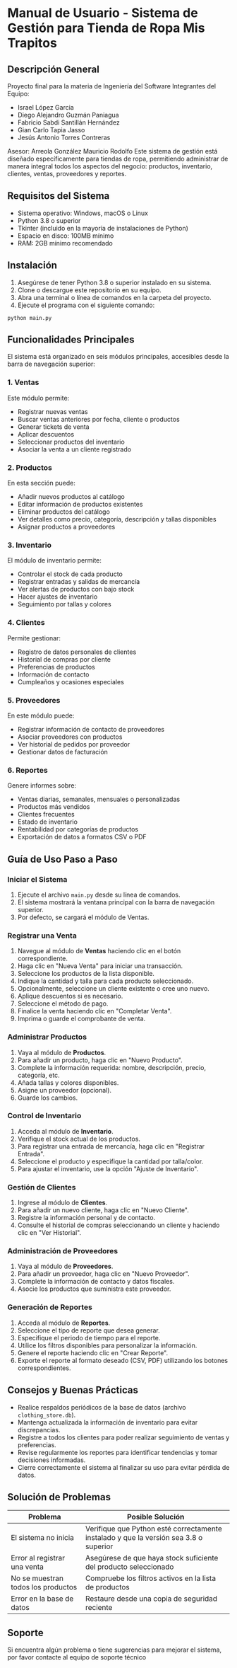 # Manual de Usuario - Sistema de Gestión para Tienda de Ropa Mis Trapitos

## Descripción General
Proyecto final para la materia de Ingeniería del Software
Integrantes del Equipo:
- Israel López Garcia
- Diego Alejandro Guzmán Paniagua
- Fabricio Sabdi Santillán Hernández
- Gian Carlo Tapia Jasso
- Jesús Antonio Torres Contreras

Asesor: Arreola González Mauricio Rodolfo
Este sistema de gestión está diseñado específicamente para tiendas de ropa, permitiendo administrar de manera integral todos los aspectos del negocio: productos, inventario, clientes, ventas, proveedores y reportes.

## Requisitos del Sistema

- Sistema operativo: Windows, macOS o Linux
- Python 3.8 o superior
- Tkinter (incluido en la mayoría de instalaciones de Python)
- Espacio en disco: 100MB mínimo
- RAM: 2GB mínimo recomendado

## Instalación

1. Asegúrese de tener Python 3.8 o superior instalado en su sistema.
2. Clone o descargue este repositorio en su equipo.
3. Abra una terminal o línea de comandos en la carpeta del proyecto.
4. Ejecute el programa con el siguiente comando:

```
python main.py
```

## Funcionalidades Principales

El sistema está organizado en seis módulos principales, accesibles desde la barra de navegación superior:

### 1. Ventas

Este módulo permite:
- Registrar nuevas ventas
- Buscar ventas anteriores por fecha, cliente o productos
- Generar tickets de venta
- Aplicar descuentos
- Seleccionar productos del inventario
- Asociar la venta a un cliente registrado

### 2. Productos

En esta sección puede:
- Añadir nuevos productos al catálogo
- Editar información de productos existentes
- Eliminar productos del catálogo
- Ver detalles como precio, categoría, descripción y tallas disponibles
- Asignar productos a proveedores

### 3. Inventario

El módulo de inventario permite:
- Controlar el stock de cada producto
- Registrar entradas y salidas de mercancía
- Ver alertas de productos con bajo stock
- Hacer ajustes de inventario
- Seguimiento por tallas y colores

### 4. Clientes

Permite gestionar:
- Registro de datos personales de clientes
- Historial de compras por cliente
- Preferencias de productos
- Información de contacto
- Cumpleaños y ocasiones especiales

### 5. Proveedores

En este módulo puede:
- Registrar información de contacto de proveedores
- Asociar proveedores con productos
- Ver historial de pedidos por proveedor
- Gestionar datos de facturación

### 6. Reportes

Genere informes sobre:
- Ventas diarias, semanales, mensuales o personalizadas
- Productos más vendidos
- Clientes frecuentes
- Estado de inventario
- Rentabilidad por categorías de productos
- Exportación de datos a formatos CSV o PDF

## Guía de Uso Paso a Paso

### Iniciar el Sistema

1. Ejecute el archivo `main.py` desde su línea de comandos.
2. El sistema mostrará la ventana principal con la barra de navegación superior.
3. Por defecto, se cargará el módulo de Ventas.

### Registrar una Venta

1. Navegue al módulo de **Ventas** haciendo clic en el botón correspondiente.
2. Haga clic en "Nueva Venta" para iniciar una transacción.
3. Seleccione los productos de la lista disponible.
4. Indique la cantidad y talla para cada producto seleccionado.
5. Opcionalmente, seleccione un cliente existente o cree uno nuevo.
6. Aplique descuentos si es necesario.
7. Seleccione el método de pago.
8. Finalice la venta haciendo clic en "Completar Venta".
9. Imprima o guarde el comprobante de venta.

### Administrar Productos

1. Vaya al módulo de **Productos**.
2. Para añadir un producto, haga clic en "Nuevo Producto".
3. Complete la información requerida: nombre, descripción, precio, categoría, etc.
4. Añada tallas y colores disponibles.
5. Asigne un proveedor (opcional).
6. Guarde los cambios.

### Control de Inventario

1. Acceda al módulo de **Inventario**.
2. Verifique el stock actual de los productos.
3. Para registrar una entrada de mercancía, haga clic en "Registrar Entrada".
4. Seleccione el producto y especifique la cantidad por talla/color.
5. Para ajustar el inventario, use la opción "Ajuste de Inventario".

### Gestión de Clientes

1. Ingrese al módulo de **Clientes**.
2. Para añadir un nuevo cliente, haga clic en "Nuevo Cliente".
3. Registre la información personal y de contacto.
4. Consulte el historial de compras seleccionando un cliente y haciendo clic en "Ver Historial".

### Administración de Proveedores

1. Vaya al módulo de **Proveedores**.
2. Para añadir un proveedor, haga clic en "Nuevo Proveedor".
3. Complete la información de contacto y datos fiscales.
4. Asocie los productos que suministra este proveedor.

### Generación de Reportes

1. Acceda al módulo de **Reportes**.
2. Seleccione el tipo de reporte que desea generar.
3. Especifique el periodo de tiempo para el reporte.
4. Utilice los filtros disponibles para personalizar la información.
5. Genere el reporte haciendo clic en "Crear Reporte".
6. Exporte el reporte al formato deseado (CSV, PDF) utilizando los botones correspondientes.

## Consejos y Buenas Prácticas

- Realice respaldos periódicos de la base de datos (archivo `clothing_store.db`).
- Mantenga actualizada la información de inventario para evitar discrepancias.
- Registre a todos los clientes para poder realizar seguimiento de ventas y preferencias.
- Revise regularmente los reportes para identificar tendencias y tomar decisiones informadas.
- Cierre correctamente el sistema al finalizar su uso para evitar pérdida de datos.

## Solución de Problemas

| Problema | Posible Solución |
|----------|------------------|
| El sistema no inicia | Verifique que Python esté correctamente instalado y que la versión sea 3.8 o superior |
| Error al registrar una venta | Asegúrese de que haya stock suficiente del producto seleccionado |
| No se muestran todos los productos | Compruebe los filtros activos en la lista de productos |
| Error en la base de datos | Restaure desde una copia de seguridad reciente |

## Soporte

Si encuentra algún problema o tiene sugerencias para mejorar el sistema, por favor contacte al equipo de soporte técnico
